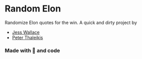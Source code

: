 # Random Elon

Randomize Elon quotes for the win. A quick and dirty project by

- [Jess Wallace](https://jesswallace.co/?utm_source=GitHub&utm_medium=RandomElon)
- [Peter Thaleikis](https://peterthaleikis.com?utm_source=GitHub&utm_medium=RandomElon)

### Made with 🍪️ and code
